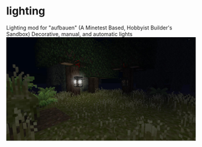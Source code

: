 # lighting
Lighting mod for "aufbauen" (A Minetest Based, Hobbyist Builder's Sandbox)  Decorative, manual, and automatic lights
![Preview](https://github.com/TumeniNodes/lighting/blob/master/screenshot.png)
